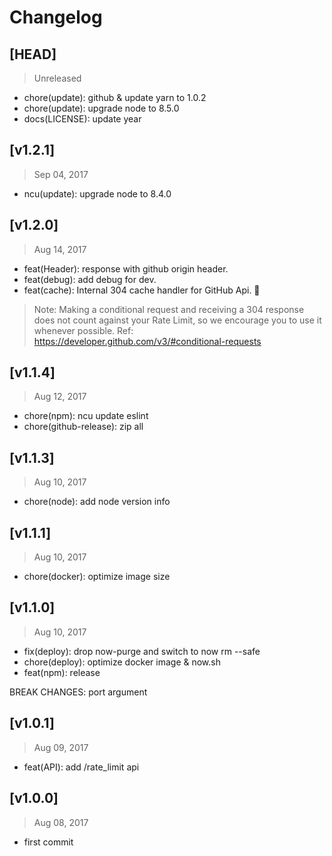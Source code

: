 # Changelog

## [HEAD]
> Unreleased

* chore(update): github & update yarn to 1.0.2
* chore(update): upgrade node to 8.5.0
* docs(LICENSE): update year

## [v1.2.1]
> Sep 04, 2017

* ncu(update): upgrade node to 8.4.0

## [v1.2.0]
> Aug 14, 2017

* feat(Header): response with github origin header.
* feat(debug): add debug for dev.
* feat(cache): Internal 304 cache handler for GitHub Api.  🎉

> Note: Making a conditional request and receiving a 304 response does not count against your Rate Limit, so we encourage you to use it whenever possible. Ref: https://developer.github.com/v3/#conditional-requests

## [v1.1.4]
> Aug 12, 2017

* chore(npm): ncu update eslint
* chore(github-release): zip all

## [v1.1.3]
> Aug 10, 2017

* chore(node): add node version info

## [v1.1.1]
> Aug 10, 2017

* chore(docker): optimize image size

## [v1.1.0]
> Aug 10, 2017

* fix(deploy): drop now-purge and switch to now rm --safe
* chore(deploy): optimize docker image & now.sh
* feat(npm): release

BREAK CHANGES: port argument

## [v1.0.1]
> Aug 09, 2017

* feat(API): add /rate_limit api

## [v1.0.0]
> Aug 08, 2017

- first commit
